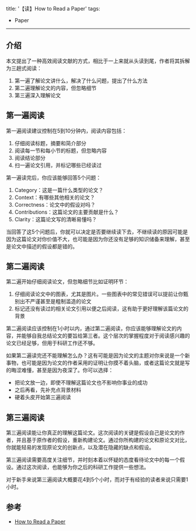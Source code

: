 title: '【读】How to Read a Paper'
tags:
- Paper
---

## 介绍
本文提出了一种高效阅读文献的方式，相比于一上来就从头读到尾，作者将其拆解为三趟式阅读：
1. 第一遍了解论文讲什么，解决了什么问题，提出了什么方法
2. 第二遍理解论文的内容，但忽略细节
3. 第三遍深入理解论文

## 第一遍阅读
第一遍阅读建议控制在5到10分钟内，阅读内容包括：
1. 仔细阅读标题，摘要和简介部分
2. 阅读每一节和每小节的标题，但忽略内容
3. 阅读结论部分
4. 扫一遍论文引用，并标记哪些已经读过

第一遍读完后，你应该能够回答5个问题：

1. Category：这是一篇什么类型的论文？
2. Context：有哪些其他相关的论文？
3. Correctness：论文中的假设对吗？
4. Contributions：这篇论文的主要贡献是什么？
5. Clarity：这篇论文写的清晰易懂吗？

当回答了这5个问题后，你就可以决定是否要继续读下去，不继续读的原因可能是因为这篇论文对你价值不大，也可能是因为你还没有足够的知识储备来理解，甚至是论文中描述的假设都是错的。

## 第二遍阅读
第二遍开始仔细阅读论文，但忽略细节比如证明环节：

1. 仔细阅读论文中的图表，尤其是图片。一些图表中的常见错误可以提前让你甄别出不严谨甚至是粗制滥造的论文
2. 标记还没有读过的相关论文引用以便之后阅读，这有助于更好理解该篇论文的背景

第二遍阅读应该控制在1小时以内，通过第二遍阅读，你应该能够理解论文的内容，并能够自我总结论文的要旨给第三者。这个层次的掌握程度对于阅读感兴趣的论文已经足够，但用于科研工作还不够。

如果第二遍读完还不能理解怎么办？这有可能是因为论文的主题对你来说是一个新事物，也可能是因为论文的作者采用的证明让你摸不着头脑，或者这篇论文就是写的晦涩难懂，甚至是因为夜深了。你可以选择：
* 把论文放一边，即使不理解这篇论文也不影响你事业的成功
* 之后再看，先补充点背景材料
* 硬着头皮开始第三遍阅读

## 第三遍阅读
第三遍阅读能让你真正的理解这篇论文。这次阅读的关键是假设自己是论文的作者，并且基于原作者的假设，重新构建论文。通过你所构建的论文和原论文对比，你就能轻易的发现原论文的创新点，以及潜在隐藏的缺点和假设。

第三遍阅读需要高度关注细节，并时刻本着以怀疑的态度看待论文中的每一个假设。通过这次阅读，也能够为你之后的科研工作提供一些想法。

对于新手来说第三遍阅读大概要花4到5个小时，而对于有经验的读者来说只需要1小时。

## 参考
* [How to Read a Paper](https://web.stanford.edu/class/ee384m/Handouts/HowtoReadPaper.pdf)
